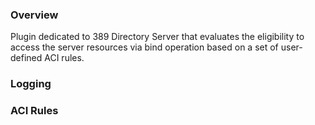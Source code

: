 ### Overview

Plugin dedicated to 389 Directory Server that evaluates the 
eligibility to access the server resources via bind operation based on
a set of user-defined ACI rules.

### Logging

### ACI Rules

